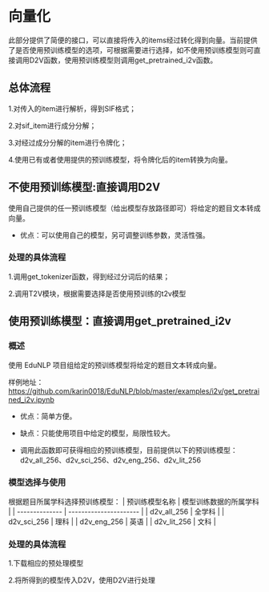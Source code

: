 # 向量化

此部分提供了简便的接口，可以直接将传入的items经过转化得到向量。当前提供了是否使用预训练模型的选项，可根据需要进行选择，如不使用预训练模型则可直接调用D2V函数，使用预训练模型则调用get_pretrained_i2v函数。

## 总体流程

1.对传入的item进行解析，得到SIF格式；

2.对sif_item进行成分分解；

3.对经过成分分解的item进行令牌化；

4.使用已有或者使用提供的预训练模型，将令牌化后的item转换为向量。

## 不使用预训练模型:直接调用D2V

使用自己提供的任一预训练模型（给出模型存放路径即可）将给定的题目文本转成向量。

- 优点：可以使用自己的模型，另可调整训练参数，灵活性强。

### 处理的具体流程

1.调用get_tokenizer函数，得到经过分词后的结果；

2.调用T2V模块，根据需要选择是否使用预训练的t2v模型

## 使用预训练模型：直接调用get_pretrained_i2v

### 概述

使用 EduNLP 项目组给定的预训练模型将给定的题目文本转成向量。

样例地址：https://github.com/karin0018/EduNLP/blob/master/examples/i2v/get_pretrained_i2v.ipynb

- 优点：简单方便。
- 缺点：只能使用项目中给定的模型，局限性较大。

- 调用此函数即可获得相应的预训练模型，目前提供以下的预训练模型：d2v_all_256、d2v_sci_256、d2v_eng_256、d2v_lit_256

### 模型选择与使用

根据题目所属学科选择预训练模型：
| 预训练模型名称 | 模型训练数据的所属学科 | | -------------- | ---------------------- | | d2v_all_256 | 全学科 | | d2v_sci_256 | 理科 | | d2v_eng_256 | 英语 | | d2v_lit_256 | 文科 |

### 处理的具体流程

1.下载相应的预处理模型

2.将所得到的模型传入D2V，使用D2V进行处理